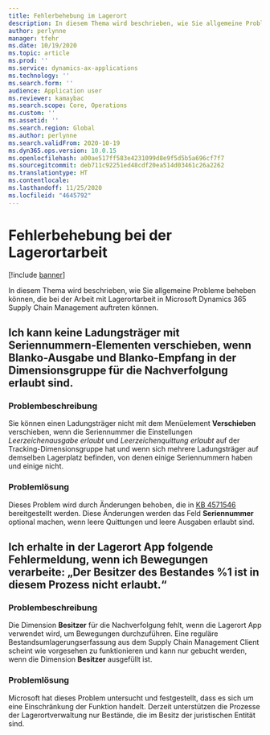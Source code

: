 ```yaml
---
title: Fehlerbehebung im Lagerort
description: In diesem Thema wird beschrieben, wie Sie allgemeine Probleme beheben können, die bei der Arbeit mit Lagerortarbeit in Microsoft Dynamics 365 Supply Chain Management auftreten können.
author: perlynne
manager: tfehr
ms.date: 10/19/2020
ms.topic: article
ms.prod: ''
ms.service: dynamics-ax-applications
ms.technology: ''
ms.search.form: ''
audience: Application user
ms.reviewer: kamaybac
ms.search.scope: Core, Operations
ms.custom: ''
ms.assetid: ''
ms.search.region: Global
ms.author: perlynne
ms.search.validFrom: 2020-10-19
ms.dyn365.ops.version: 10.0.15
ms.openlocfilehash: a00ae517ff583e4231099d8e9f5d5b5a696cf7f7
ms.sourcegitcommit: deb711c92251ed48cdf20ea514d03461c26a2262
ms.translationtype: HT
ms.contentlocale: 
ms.lasthandoff: 11/25/2020
ms.locfileid: "4645792"
---
```

# <a name="troubleshoot-warehouse-work"></a>Fehlerbehebung bei der Lagerortarbeit

[!include [banner](../includes/banner.md)]

In diesem Thema wird beschrieben, wie Sie allgemeine Probleme beheben können, die bei der Arbeit mit Lagerortarbeit in Microsoft Dynamics 365 Supply Chain Management auftreten können.

## <a name="i-cant-move-license-plates-that-have-serial-number-items-when-blank-issue-and-blank-receipt-are-allowed-on-the-tracking-dimension-group"></a>Ich kann keine Ladungsträger mit Seriennummern-Elementen verschieben, wenn Blanko-Ausgabe und Blanko-Empfang in der Dimensionsgruppe für die Nachverfolgung erlaubt sind.

### <a name="issue-description"></a>Problembeschreibung

Sie können einen Ladungsträger nicht mit dem Menüelement **Verschieben** verschieben, wenn die Seriennummer die Einstellungen *Leerzeichenausgabe erlaubt* und *Leerzeichenquittung erlaubt* auf der Tracking-Dimensionsgruppe hat und wenn sich mehrere Ladungsträger auf demselben Lagerplatz befinden, von denen einige Seriennummern haben und einige nicht.

### <a name="issue-resolution"></a>Problemlösung

Dieses Problem wird durch Änderungen behoben, die in [KB 4571546](https://fix.lcs.dynamics.com/Issue/Details?kb=4571546&bugId=467880&dbType=3&qc=5b46d7faa9cc326cebfe9854cb30be8ea30b21ef33d3572c325fbb21202de687) bereitgestellt werden. Diese Änderungen werden das Feld **Seriennummer** optional machen, wenn leere Quittungen und leere Ausgaben erlaubt sind.

## <a name="i-receive-the-following-error-message-in-the-warehouse-app-when-i-process-movements-the-inventory-owner-1-is-not-allowed-in-this-process"></a>Ich erhalte in der Lagerort App folgende Fehlermeldung, wenn ich Bewegungen verarbeite: „Der Besitzer des Bestandes %1 ist in diesem Prozess nicht erlaubt.“

### <a name="issue-description"></a>Problembeschreibung

Die Dimension **Besitzer** für die Nachverfolgung fehlt, wenn die Lagerort App verwendet wird, um Bewegungen durchzuführen. Eine reguläre Bestandsumlagerungserfassung aus dem Supply Chain Management Client scheint wie vorgesehen zu funktionieren und kann nur gebucht werden, wenn die Dimension **Besitzer** ausgefüllt ist.

### <a name="issue-resolution"></a>Problemlösung

Microsoft hat dieses Problem untersucht und festgestellt, dass es sich um eine Einschränkung der Funktion handelt. Derzeit unterstützen die Prozesse der Lagerortverwaltung nur Bestände, die im Besitz der juristischen Entität sind.
